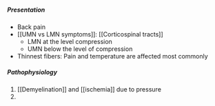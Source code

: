 ##### Presentation
- Back pain
- [[UMN vs LMN symptoms]]: [[Corticospinal tracts]] 
	- LMN at the level compression
	- UMN below the level of compression
- Thinnest fibers: Pain and temperature are affected most commonly

##### Pathophysiology
1. [[Demyelination]] and [[ischemia]] due to pressure
2. 